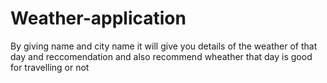 # Weather-application
By giving name and city name it will give you details of the weather of that day and reccomendation and also recommend wheather that day is good for travelling or not 
